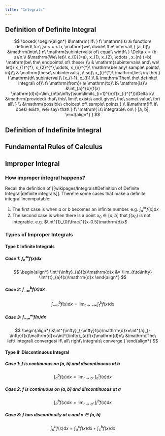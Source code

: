 ```yaml
---
title: "Integrals"
---
```

## Definition of Definite Integral
$$
\boxed{
\begin{align*}
&\mathrm{ If\ } f\ \mathrm{is\ a\ function\ defined\ for\ }a < x < b, \mathrm{we\ divide\ the\ interval\ } [a, b]\\
&\mathrm{into\ } n\ \mathrm{subintervals\ of\ equal\ width\ } \Delta x = (b-a)/n.\\
&\mathrm{We\ let}\ x_{0}(=a), x_{1}, x_{2}, \cdots , x_{n} (=b) \mathrm{be\ the\ endpoints\ of\ these\ }\\
& \mathrm{subintervals\ and\ we\ let}\ x_{1}^{*}, x_{2}^{*},\cdots, x_{n}^{*}\ \mathrm{be\ any\ sample\ points\ in}\\\
& \mathrm{these\ subintervals\ ,\\
so}\ x_{i}^{*}\ \mathrm{lies\ in\ the\ }  i \mathrm{th\ subinterval}\ [x_{i-1}, x_{i}].\\
& \mathrm{Then\ the\ definite\ integral\ of}\ f\ \mathrm{from}\ a\ \mathrm{to}\ b\ \mathrm{is}\\
&\int_{a}^{b}{f(x) \mathrm{d}x}=\lim_{n\to\infty}\sum\limits_{i=1}^{n}f(x_{i}^{*})\Delta x\\
&\mathrm{provided\ that\ this\ limit\ exists\ and\ gives\ the\ same\ value\ for\ all\ } \\
&\mathrm{possible\ choices\ of\ sample\ points.} \\
&\mathrm{If\ it\ does\ exist\, we\ say\ that\ } f\ \mathrm{ is\ integrable\ on\ } [a, b].
\end{align*}
}
$$
## Definition of Indefinite Integral

## Fundamental Rules of Calculus


## Improper Integral
### How improper integral happens?
Recall the definition of [[wikipages/Integrals#Definition of Definite Integral|definite integrals]]. There're some cases that make a definite integral incomputable:
1. The first case is when $a$ or $b$ becomes an infinite number. e.g. $\int^{\infty}_{a}f(x)\mathrm{d}x$
2. The second case is when there is a point $x_{0}\in[a,b]$ that $f(x_{0})$ is not integrable. e.g. $\int^{1}_{0}\frac{1}{x-0.5}\mathrm{d}x$

### Types of Improper Integrals
#### Type I: Infinite Integrals
##### Case 1: $\int^{\infty}_{a}f(x)\mathrm{d}x$
$$
\begin{align*}
\int^{\infty}_{a}f(x)\mathrm{d}x &= \lim_{t\to\infty} \int^{t}_{a}f(x)\mathrm{d}x
\end{align*}
$$
##### Case 2: $\int^{b}_{-\infty}f(x)\mathrm{d}x$
$$
\int^{b}_{-\infty}f(x)\mathrm{d}x=\lim_{t\to- \infty}\int^{b}_{t}f(x)\mathrm{d}x
$$
##### Case 3: $\int^{\infty}_{-\infty}f(x)\mathrm{d}x$
$$
\begin{align*}
&\int^{\infty}_{-\infty}f(x)\mathrm{d}x=\int^{a}_{-\infty}f(x)\mathrm{d}x+\int^{\infty}_{a}f(x)\mathrm{d}x\\
&\mathrm{The\ left\ integral\ converges\ if\ all\ right\ integrals\ converge.}
\end{align*}
$$

#### Type II: Discontinuous Integral
##### Case 1: $f$ is continuous on $\left[a,b\right)$ and discontinuous at $b$
$$
\int^{b}_{a}{f(x)\mathrm{d}x}=\lim_{t\to b^{-}}{\int^{t}_{a}}{f(x)\mathrm{d}x}
$$

##### Case 2: $f$ is continuous on $(a,b]$ and discontinuous at $a$
$$
\int^{b}_{a}{f(x)\mathrm{d}x}=\lim_{t\to a^{+}}{\int^{b}_{t}}{f(x)\mathrm{d}x}
$$

##### Case 3: $f$ has discontinuity at $c$ and $c \in (a,b)$
$$
\int^{b}_{a}{f(x)\mathrm{d}x}=\int^{c}_{a}{f(x)\mathrm{d}x}+\int^{b}_{c}{f(x)\mathrm{d}x}
$$
